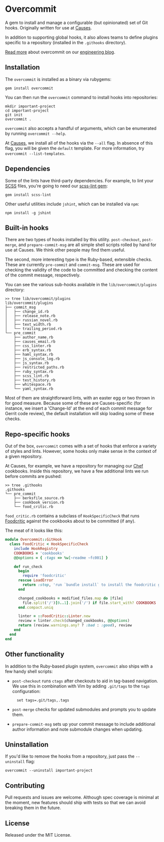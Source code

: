 # Overcommit

A gem to install and manage a configurable (but opinionated) set of Git hooks.
Originally written for use at [Causes](https://github.com/causes).

In addition to supporting global hooks, it also allows teams to define plugins
specific to a repository (installed in the `.githooks` directory).

[Read more](http://causes.github.io/blog/2013/05/30/overcommit-the-opinionated-git-hook-manager/)
about overcommit on our [engineering blog](http://causes.github.io).

## Installation

The `overcommit` is installed as a binary via rubygems:

    gem install overcommit

You can then run the `overcommit` command to install hooks into repositories:

    mkdir important-project
    cd important-project
    git init
    overcommit .

`overcommit` also accepts a handful of arguments, which can be enumerated by
running `overcommit --help`.

At [Causes](https://github.com/causes), we install all of the hooks via the
`--all` flag. In absence of this flag, you will be given the `default` template.
For more information, try `overcommit --list-templates`.

## Dependencies

Some of the lints have third-party dependencies. For example, to lint your
[SCSS](http://sass-lang.com/) files, you're going to need our [scss-lint
gem](https://github.com/causes/scss-lint):

    gem install scss-lint

Other useful utilities include `jshint`, which can be installed via `npm`:

    npm install -g jshint

## Built-in hooks

There are two types of hooks installed by this utility. `post-checkout`,
`post-merge`, and `prepare-commit-msg` are all simple shell scripts rolled by
hand for use at Causes. We think other people may find them useful.

The second, more interesting type is the Ruby-based, extensible checks. These
are currently `pre-commit` and `commit-msg`. These are used for checking the
validity of the code to be committed and checking the content of the commit
message, respectively.

You can see the various sub-hooks available in the `lib/overcommit/plugins`
directory:

    >> tree lib/overcommit/plugins
    lib/overcommit/plugins
    ├── commit_msg
    │   ├── change_id.rb
    │   ├── release_note.rb
    │   ├── russian_novel.rb
    │   ├── text_width.rb
    │   └── trailing_period.rb
    └── pre_commit
        ├── author_name.rb
        ├── causes_email.rb
        ├── css_linter.rb
        ├── erb_syntax.rb
        ├── haml_syntax.rb
        ├── js_console_log.rb
        ├── js_syntax.rb
        ├── restricted_paths.rb
        ├── ruby_syntax.rb
        ├── scss_lint.rb
        ├── test_history.rb
        ├── whitespace.rb
        └── yaml_syntax.rb

Most of them are straightforward lints, with an easter egg or two thrown in for
good measure. Because some of these are Causes-specific (for instance, we
insert a 'Change-Id' at the end of each commit message for Gerrit code review),
the default installation will skip loading some of these checks.

## Repo-specific hooks

Out of the box, `overcommit` comes with a set of hooks that enforce a variety of
styles and lints. However, some hooks only make sense in the context of a given
repository.

At Causes, for example, we have a repository for managing our
[Chef](http://www.opscode.com/chef/) cookbooks. Inside this repository, we have
a few additional lints we run before commits are pushed:

    >> tree .githooks
    .githooks
    └── pre_commit
        ├── berksfile_source.rb
        ├── cookbook_version.rb
        └── food_critic.rb

`food_critic.rb` contains a subclass of `HookSpecificCheck` that runs
[Foodcritic](http://acrmp.github.io/foodcritic/) against the cookbooks about to
be committed (if any).

The meat of it looks like this:

```ruby
module Overcommit::GitHook
  class FoodCritic < HookSpecificCheck
    include HookRegistry
    COOKBOOKS = 'cookbooks'
    @@options = { :tags => %w[~readme ~fc001] }

    def run_check
      begin
        require 'foodcritic'
      rescue LoadError
        return :stop, 'run `bundle install` to install the foodcritic gem'
      end

      changed_cookbooks = modified_files.map do |file|
        file.split('/')[0..1].join('/') if file.start_with? COOKBOOKS
      end.compact.uniq

      linter = ::FoodCritic::Linter.new
      review = linter.check(changed_cookbooks, @@options)
      return (review.warnings.any? ? :bad : :good), review
    end
  end
end
```

## Other functionality

In addition to the Ruby-based plugin system, `overcommit` also ships with a few
handy shell scripts:

- `post-checkout` runs `ctags` after checkouts to aid in tag-based navigation.
  We use this in combination with Vim by adding `.git/tags` to the `tags`
  configuration:

        set tags=.git/tags,.tags

- `post-merge` checks for updated submodules and prompts you to update them.

- `prepare-commit-msg` sets up your commit message to include additional author
  information and note submodule changes when updating.

## Uninstallation

If you'd like to remove the hooks from a repository, just pass the `--uninstall`
flag:

    overcommit --uninstall important-project

## Contributing

Pull requests and issues are welcome. Although spec coverage is minimal at the
moment, new features should ship with tests so that we can avoid breaking them
in the future.

## License

Released under the MIT License.
